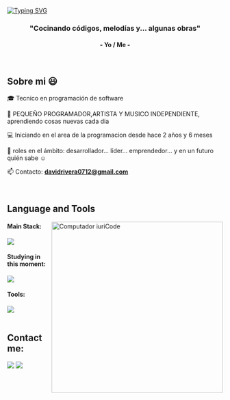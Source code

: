 [![Typing SVG](https://readme-typing-svg.herokuapp.com?color=FF3670&size=35&center=true&vCenter=true&width=1000&lines=Welcome+to+my+GitHub+profile!;My+name+is+Jacqueline+Atae;I'm+Software+Engineering+Student)](https://git.io/typing-svg)

<h3 align="center">"Cocinando códigos, melodías y... algunas obras"</h3>
<h4 align="center">- Yo / Me -</h4>

<br>
<h2>Sobre mi 😃</h2>
<!--Intro start-->

<p align="left">
🎓 Tecnico en programación de software

🎥 PEQUEÑO PROGRAMADOR,ARTISTA Y MUSICO INDEPENDIENTE, aprendiendo cosas nuevas cada dia 

💻 Iniciando en el area de la programacion desde hace 2 años y 6 meses

📝 roles en el ámbito: desarrollador... líder... emprendedor... y en un futuro quién sabe ☺️

📫 Contacto: **davidrivera0712@gmail.com**
<!--Intro end-->
  </p>
<br>

## Language and Tools

<img src="https://raw.githubusercontent.com/MicaelliMedeiros/micaellimedeiros/master/image/computer-illustration.png" min-width="400px" max-width="400px" width="400px" align="right" alt="Computador iuriCode">

#### Main Stack:
  <img src="https://skillicons.dev/icons?i=androidstudio,java,kotlin,firebase,git,github,vscode,windows,ai,ps&perline,xml=9" />


#### Studying in this moment:
  <img src="https://skillicons.dev/icons?i=dart,flutter,py,css,html,js,mysql,sqlite,vscode=9" />

#### Tools:

  <img src="https://skillicons.dev/icons?i=androidstudio,firebase,git,github,vscode,windows,=9" />

<br>
<br>

## Contact me:
<div>
<a href="https://www.instagram.com/david_rivera2507/" target="_blank"><img loading="lazy" src="https://img.shields.io/badge/-Instagram-%23E4405F?style=for-the-badge&logo=instagram&logoColor=white" target="_blank"></a>
<a href = "mailto: davidrivera0712@gmail.com"><img loading="lazy" src="https://img.shields.io/badge/Gmail-D14836?style=for-the-badge&logo=gmail&logoColor=white" target="_blank"></a>
</div>
